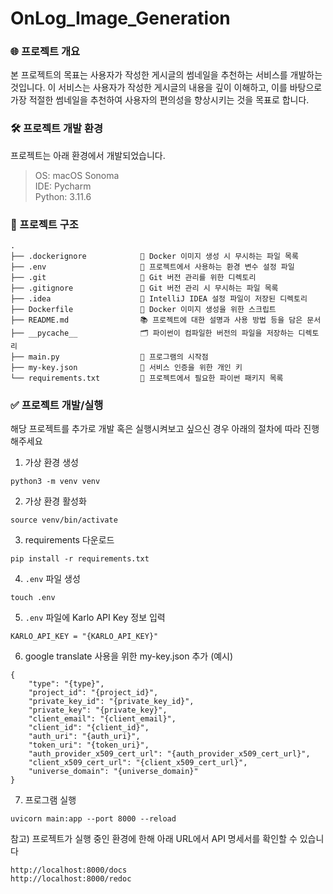 # OnLog_Image_Generation

### 🌐 프로젝트 개요

본 프로젝트의 목표는 사용자가 작성한 게시글의 썸네일을 추천하는 서비스를 개발하는 것입니다.
이 서비스는 사용자가 작성한 게시글의 내용을 깊이 이해하고, 이를 바탕으로 가장 적절한 썸네일을 추천하여 사용자의 편의성을 향상시키는 것을 목표로 합니다.

### 🛠️ 프로젝트 개발 환경

프로젝트는 아래 환경에서 개발되었습니다.

> OS: macOS Sonoma   
> IDE: Pycharm  
> Python: 3.11.6

### 🔗 프로젝트 구조

```text
.
├── .dockerignore            🚫 Docker 이미지 생성 시 무시하는 파일 목록
├── .env                     🔐 프로젝트에서 사용하는 환경 변수 설정 파일
├── .git                     📂 Git 버전 관리를 위한 디렉토리
├── .gitignore               🙈 Git 버전 관리 시 무시하는 파일 목록
├── .idea                    🧠 IntelliJ IDEA 설정 파일이 저장된 디렉토리
├── Dockerfile               🐳 Docker 이미지 생성을 위한 스크립트
├── README.md                📚 프로젝트에 대한 설명과 사용 방법 등을 담은 문서
├── __pycache__              🗂️ 파이썬이 컴파일한 버전의 파일을 저장하는 디렉토리
├── main.py                  🚀 프로그램의 시작점
├── my-key.json              🔑 서비스 인증을 위한 개인 키
└── requirements.txt         📌 프로젝트에서 필요한 파이썬 패키지 목록
```

### ✅ 프로젝트 개발/실행

해당 프로젝트를 추가로 개발 혹은 실행시켜보고 싶으신 경우 아래의 절차에 따라 진행해주세요

1. 가상 환경 생성

```commandline
python3 -m venv venv
```

2. 가상 환경 활성화

```commandline
source venv/bin/activate
```

3. requirements 다운로드

```commandline
pip install -r requirements.txt
```

4. `.env` 파일 생성

```commandline
touch .env
```

5. `.env` 파일에 Karlo API Key 정보 입력

```text
KARLO_API_KEY = "{KARLO_API_KEY}"
```

6. google translate 사용을 위한 my-key.json 추가 (예시)

```text
{
    "type": "{type}",
    "project_id": "{project_id}",
    "private_key_id": "{private_key_id}",
    "private_key": "{private_key}",
    "client_email": "{client_email}",
    "client_id": "{client_id}",
    "auth_uri": "{auth_uri}",
    "token_uri": "{token_uri}",
    "auth_provider_x509_cert_url": "{auth_provider_x509_cert_url}",
    "client_x509_cert_url": "{client_x509_cert_url}",
    "universe_domain": "{universe_domain}"
}
```

7. 프로그램 실행

```commandline
uvicorn main:app --port 8000 --reload
```

참고) 프로젝트가 실행 중인 환경에 한해 아래 URL에서 API 명세서를 확인할 수 있습니다

```commandline
http://localhost:8000/docs
http://localhost:8000/redoc
```
